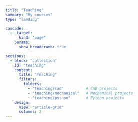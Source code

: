 ```yaml
---
title: "Teaching"
summary: "My courses"
type: "landing"

cascade:
  - _target:
      kind: "page"
    params:
      show_breadcrumb: true

sections:
  - block: "collection"
    id: "teaching"
    content:
      title: "Teaching"
      filters:
        folders:
          - "teaching/cad"          # CAD projects
          - "teaching/mechanical"   # Mechanical projects
          - "teaching/python"       # Python projects
    design:
      view: "article-grid"
      columns: 2
---
```


